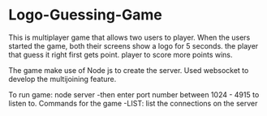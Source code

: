 # Logo-Guessing-Game

This is multiplayer game that allows two users to player.
When the users started the game, both their screens show a logo for 5 seconds.
the player that guess it right first gets point. player to score more points wins.

The game make use of Node js to create the server.
Used websocket to develop the multijoining feature.

To run game:
    node server
    -then enter port number between 1024 - 4915 to listen to.
    Commands for the game
        -LIST: list the connections on the server